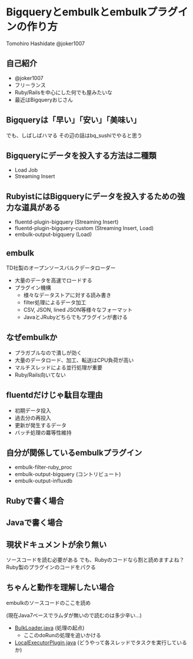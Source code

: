 # Bigqueryとembulkとembulkプラグインの作り方

Tomohiro Hashidate
@joker1007



## 自己紹介
- @joker1007
- フリーランス
- Ruby/Railsを中心にした何でも屋みたいな
- 最近はBigqueryおじさん



## Bigqueryは「早い」「安い」「美味い」
でも、しばしばハマる
その辺の話はbq_sushiでやると思う



## Bigqueryにデータを投入する方法は二種類
- Load Job
- Streaming Insert



## RubyistにはBigqueryにデータを投入するための強力な道具がある
- fluentd-plugin-bigquery (Streaming Insert)
- fluentd-plugin-bigquery-custom (Streaming Insert, Load)
- embulk-output-bigquery (Load)



## embulk
TD社製のオープンソースバルクデータローダー

- 大量のデータを高速でロードする
- プラグイン機構
  - 様々なデータストアに対する読み書き
  - filter処理によるデータ加工
  - CSV, JSON, lined JSON等様々なフォーマット
  - JavaとJRubyどちらでもプラグインが書ける



## なぜembulkか
- プラガブルなので潰しが効く
- 大量のデータロード、加工、転送はCPU負荷が高い
- マルチスレッドによる並行処理が重要
- Ruby/Rails向いてない



## fluentdだけじゃ駄目な理由
- 初期データ投入
- 過去分の再投入
- 更新が発生するデータ
- バッチ処理の羃等性維持



## 自分が関係しているembulkプラグイン
- embulk-filter-ruby_proc
- embulk-output-bigquery (コントリビュート)
- embulk-output-influxdb



## Rubyで書く場合



## Javaで書く場合



## 現状ドキュメントが余り無い
ソースコードを読む必要がある
でも、Rubyのコードなら割と読めますよね？
Ruby製のプラグインのコードをパクる



## ちゃんと動作を理解したい場合
embulkのソースコードのここを読め

(現在Java7ベースでラムダが無いので読むのは多少辛い…)

- [BulkLoader.java](https://github.com/embulk/embulk/blob/master/embulk-core/src/main/java/org/embulk/exec/BulkLoader.java "embulk/BulkLoader.java at master · embulk/embulk") (処理の起点)
  - ここのdoRunの処理を追いかける
- [LocalExecutorPlugin.java](https://github.com/embulk/embulk/blob/master/embulk-core/src/main/java/org/embulk/exec/LocalExecutorPlugin.java "embulk/LocalExecutorPlugin.java at master · embulk/embulk") (どうやって各スレッドでタスクを実行しているか)

